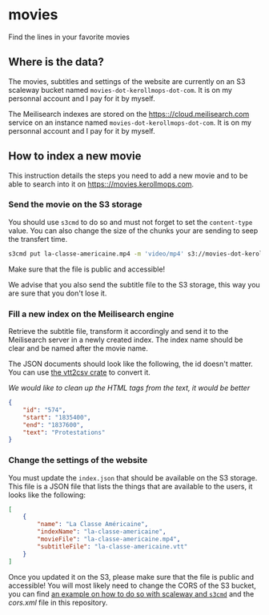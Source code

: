 # movies

Find the lines in your favorite movies

## Where is the data?

The movies, subtitles and settings of the website are currently on an S3 scaleway bucket named `movies-dot-kerollmops-dot-com`.
It is on my personnal account and I pay for it by myself.

The Meilisearch indexes are stored on the <https:://cloud.meilisearch.com> service on an instance named `movies-dot-kerollmops-dot-com`.
It is on my personnal account and I pay for it by myself.

## How to index a new movie

This instruction details the steps you need to add a new movie and to be able
to search into it on <https:://movies.kerollmops.com>.

### Send the movie on the S3 storage

You should use `s3cmd` to do so and must not forget to set the `content-type` value.
You can also change the size of the chunks your are sending to seep the transfert time.

```bash
s3cmd put la-classe-americaine.mp4 -m 'video/mp4' s3://movies-dot-kerollmops-dot-com --multipart-chunk-size-mb=125
```

Make sure that the file is public and accessible!

We advise that you also send the subtitle file to the S3 storage, this way you are sure that you don't lose it.

### Fill a new index on the Meilisearch engine

Retrieve the subtitle file, transform it accordingly and send it to the Meilisearch server
in a newly created index. The index name should be clear and be named after the movie name.

The JSON documents should look like the following, the id doesn't matter.
You can use [the vtt2csv crate](https://lib.rs/vtt2csv) to convert it.

_We would like to clean up the HTML tags from the text, it would be better_

```json
{
    "id": "574",
    "start": "1835400",
    "end": "1837600",
    "text": "Protestations"
}
```

### Change the settings of the website

You must update the `index.json` that should be available on the S3 storage.
This file is a JSON file that lists the things that are available to the users, it looks like the following:

```json
[
    {
        "name": "La Classe Américaine",
        "indexName": "la-classe-americaine",
        "movieFile": "la-classe-americaine.mp4",
        "subtitleFile": "la-classe-americaine.vtt"
    }
]
```

Once you updated it on the S3, please make sure that the file is public and accessible!
You will most likely need to change the CORS of the S3 bucket, you can find [an example on how to do so with scaleway and `s3cmd`](https://www.scaleway.com/en/docs/tutorials/s3cmd/#configuring-cors) and the _cors.xml_ file in this repository.
